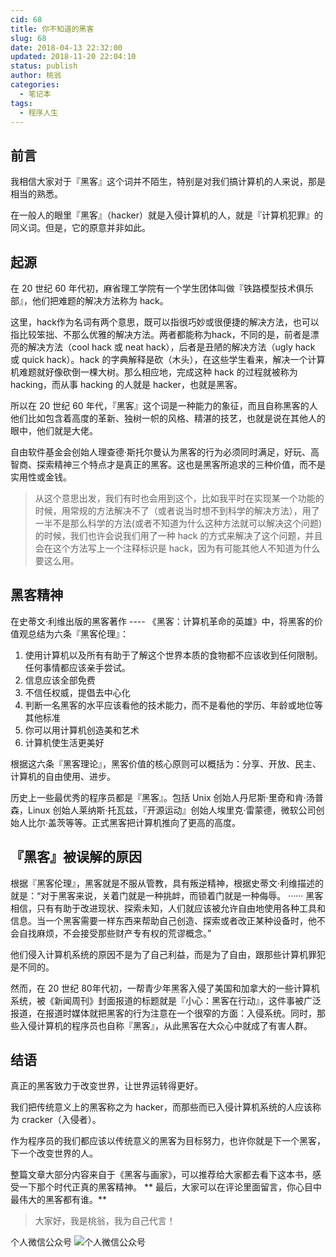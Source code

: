 ```yaml
---
cid: 68
title: 你不知道的黑客
slug: 68
date: 2018-04-13 22:32:00
updated: 2018-11-20 22:04:10
status: publish
author: 桃翁
categories: 
  - 笔记本
tags: 
  - 程序人生
---
```



## 前言
我相信大家对于『黑客』这个词并不陌生，特别是对我们搞计算机的人来说，那是相当的熟悉。

在一般人的眼里『黑客』（hacker）就是入侵计算机的人，就是『计算机犯罪』的同义词。但是，它的原意并非如此。

## 起源
在 20 世纪 60 年代初，麻省理工学院有一个学生团体叫做『铁路模型技术俱乐部』，他们把难题的解决方法称为 hack。

这里，hack作为名词有两个意思，既可以指很巧妙或很便捷的解决方法，也可以指比较笨拙、不那么优雅的解决方法。两者都能称为hack，不同的是，前者是漂亮的解决方法（cool hack 或 neat hack），后者是丑陋的解决方法（ugly hack 或 quick hack）。hack 的字典解释是砍（木头），在这些学生看来，解决一个计算机难题就好像砍倒一棵大树。那么相应地，完成这种 hack 的过程就被称为 hacking，而从事 hacking 的人就是 hacker，也就是黑客。

所以在 20 世纪 60 年代，『黑客』这个词是一种能力的象征，而且自称黑客的人他们比如包含着高度的革新、独树一帜的风格、精湛的技艺，也就是说在其他人的眼中，他们就是大佬。

自由软件基金会创始人理查德·斯托尔曼认为黑客的行为必须同时满足，好玩、高智商、探索精神三个特点才是真正的黑客。这也是黑客所追求的三种价值，而不是实用性或金钱。

> 从这个意思出发，我们有时也会用到这个，比如我平时在实现某一个功能的时候，用常规的方法解决不了（或者说当时想不到科学的解决方法），用了一半不是那么科学的方法(或者不知道为什么这种方法就可以解决这个问题)的时候，我们也许会说我们用了一种 hack 的方式来解决了这个问题，并且会在这个方法写上一个注释标识是 hack，因为有可能其他人不知道为什么要这么用。

## 黑客精神
在史蒂文·利维出版的黑客著作 ---- 《黑客：计算机革命的英雄》中，将黑客的价值观总结为六条『黑客伦理』：

1. 使用计算机以及所有有助于了解这个世界本质的食物都不应该收到任何限制。任何事情都应该亲手尝试。
2. 信息应该全部免费
3. 不信任权威，提倡去中心化
4. 判断一名黑客的水平应该看他的技术能力，而不是看他的学历、年龄或地位等其他标准
5. 你可以用计算机创造美和艺术
6. 计算机使生活更美好

根据这六条『黑客理论』，黑客价值的核心原则可以概括为：分享、开放、民主、计算机的自由使用、进步。

历史上一些最优秀的程序员都是『黑客』。包括 Unix 创始人丹尼斯·里奇和肯·汤普森，Linux 创始人莱纳斯·托瓦兹，『开源运动』创始人埃里克·雷蒙德，微软公司创始人比尔·盖茨等等。正式黑客把计算机推向了更高的高度。

## 『黑客』被误解的原因
根据『黑客伦理』，黑客就是不服从管教，具有叛逆精神，根据史蒂文·利维描述的就是：“对于黑客来说，关着门就是一种挑衅，而锁着门就是一种侮辱。 ······ 黑客相信，只有有助于改进现状、探索未知，人们就应该被允许自由地使用各种工具和信息。当一个黑客需要一样东西来帮助自己创造、探索或者改正某种设备时，他不会自找麻烦，不会接受那些财产专有权的荒谬概念。”

他们侵入计算机系统的原因不是为了自己利益，而是为了自由，跟那些计算机罪犯是不同的。

然而，在 20 世纪 80年代初，一帮青少年黑客入侵了美国和加拿大的一些计算机系统，被《新闻周刊》封面报道的标题就是『小心：黑客在行动』，这件事被广泛报道，在报道时媒体就把黑客的行为注意在一个很窄的方面：入侵系统。同时，那些入侵计算机的程序员也自称『黑客』，从此黑客在大众心中就成了有害人群。

## 结语
真正的黑客致力于改变世界，让世界运转得更好。

我们把传统意义上的黑客称之为 hacker，而那些而已入侵计算机系统的人应该称为 cracker（入侵者）。

作为程序员的我们都应该以传统意义的黑客为目标努力，也许你就是下一个黑客，下一个改变世界的人。

整篇文章大部分内容来自于《黑客与画家》，可以推荐给大家都去看下这本书，感受一下那个时代正真的黑客精神。
**
最后，大家可以在评论里面留言，你心目中最伟大的黑客都有谁。**


> 大家好，我是桃翁，我为自己代言！


个人微信公众号
![个人微信公众号](https://user-gold-cdn.xitu.io/2018/3/20-1624401bdefb8018?w=430&h=430&f=jpeg&s=22318)

